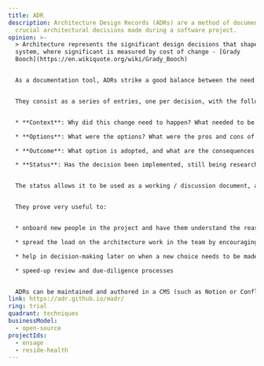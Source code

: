 ```yaml
---
title: ADR
description: Architecture Design Records (ADRs) are a method of documenting
  crucial architectural decisions made during a software project.
opinion: >-
  > Architecture represents the significant design decisions that shape a
  system, where significant is measured by cost of change - [Grady
  Booch](https://en.wikiquote.org/wiki/Grady_Booch)


  As a documentation tool, ADRs strike a good balance between the need to ensure significant decisions are captured and the level of effort required to do so.


  They consist as a series of entries, one per decision, with the following format:


  * **Context**: Why did this change need to happen? What needed to be considered?

  * **Options**: What were the options? What were the pros and cons of each?

  * **Outcome**: What option is adopted, and what are the consequences

  * **Status**: Has the decision been implemented, still being researched, or is deprecated?


  The status allows it to be used as a working / discussion document, as well as a history of past decisions.


  They prove very useful to:


  * onboard new people in the project and have them understand the reasoning behind the current choices

  * spread the load on the architecture work in the team by encouraging a collaborative process

  * help in decision-making later on when a new choice needs to be made (we can go back to the initial decisions and validates what has effectively changed)

  * speed-up review and due-diligence processes


  ADRs can be maintained and authored in a CMS (such as Notion or Confluence), or simply stored as markup files in a git repository. [There are some tools](https://adr.github.io/madr/tooling.html) to help with this, although they are not required.
link: https://adr.github.io/madr/
ring: trial
quadrant: techniques
businessModel:
  - open-source
projectIds:
  - ensage
  - reside-health
---
```

